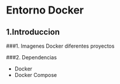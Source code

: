 # Entorno Docker

## 1.Introduccion

###1. Imagenes Docker diferentes proyectos

###2. Dependencias

- Docker
- Docker Compose